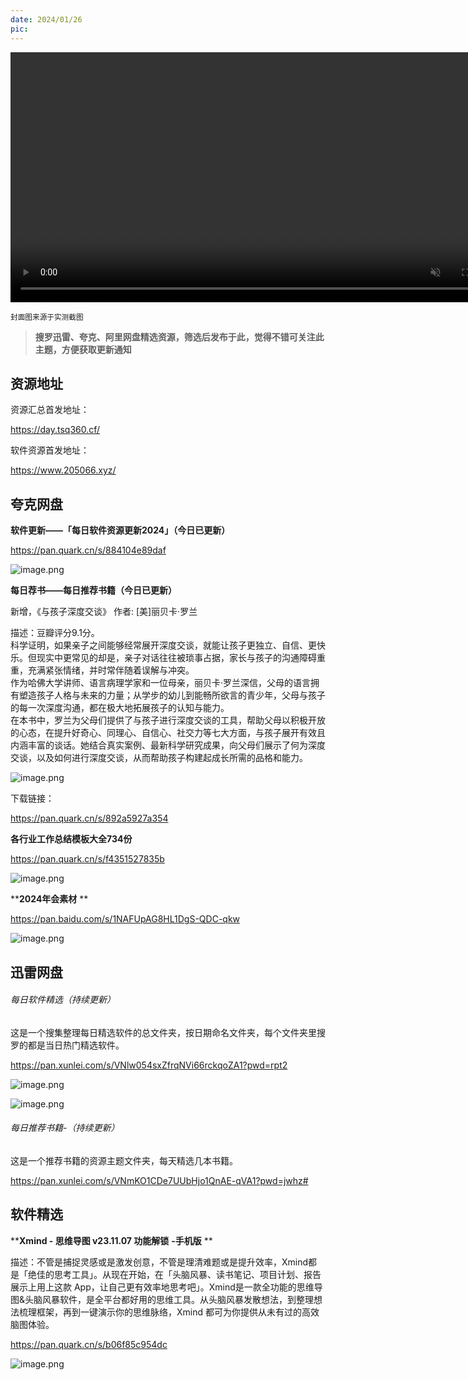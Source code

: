 ```yaml
---
date: 2024/01/26
pic: 
---
```


<video width="800px" preload muted autoplay loop><source src="https://cdn.fliggy.com/upic/BDf4l0.mp4" type="video/mp4" poster="https://i.postimg.cc/j26cp27Y/image.png"></video>

<small>封面图来源于实测截图</small>

> **搜罗迅雷、夸克、阿里网盘精选资源，筛选后发布于此，觉得不错可关注此主题，方便获取更新通知**

## 资源地址

资源汇总首发地址：

 https://day.tsq360.cf/

软件资源首发地址：

https://www.205066.xyz/

## 夸克网盘

**软件更新——「每日软件资源更新2024」（今日已更新）**

https://pan.quark.cn/s/884104e89daf

![image.png](https://img.imgdd.com/f210f3.4c406341-c369-42a8-8448-0bc1e4c556e7.png)

**每日荐书——每日推荐书籍（今日已更新）**

新增，《与孩子深度交谈》 作者: [美]丽贝卡·罗兰  

描述：豆瓣评分9.1分。  
科学证明，如果亲子之间能够经常展开深度交谈，就能让孩子更独立、自信、更快乐。但现实中更常见的却是，亲子对话往往被琐事占据，家长与孩子的沟通障碍重重，充满紧张情绪，并时常伴随着误解与冲突。  
作为哈佛大学讲师、语言病理学家和一位母亲，丽贝卡·罗兰深信，父母的语言拥有塑造孩子人格与未来的力量；从学步的幼儿到能畅所欲言的青少年，父母与孩子的每一次深度沟通，都在极大地拓展孩子的认知与能力。  
在本书中，罗兰为父母们提供了与孩子进行深度交谈的工具，帮助父母以积极开放的心态，在提升好奇心、同理心、自信心、社交力等七大方面，与孩子展开有效且内涵丰富的谈话。她结合真实案例、最新科学研究成果，向父母们展示了何为深度交谈，以及如何进行深度交谈，从而帮助孩子构建起成长所需的品格和能力。

![image.png](https://img.imgdd.com/f210f3.0f5ee4c3-6157-44a9-8f1d-282c703d6433.png)

下载链接：

https://pan.quark.cn/s/892a5927a354

**各行业工作总结模板大全734份**

https://pan.quark.cn/s/f4351527835b

![image.png](https://img.imgdd.com/f210f3.8d9dc504-dd53-4122-beb9-30852847e628.png)

****2024年会素材**  **

https://pan.baidu.com/s/1NAFUpAG8HL1DgS-QDC-qkw

![image.png](https://img.imgdd.com/f210f3.ae69b4c7-7eb3-4abc-8ad0-8558aa30ff6a.png)

## 迅雷网盘

###### 每日软件精选（持续更新）

这是一个搜集整理每日精选软件的总文件夹，按日期命名文件夹，每个文件夹里搜罗的都是当日热门精选软件。

https://pan.xunlei.com/s/VNlw054sxZfrqNVi66rckqoZA1?pwd=rpt2

![image.png](https://img.imgdd.com/f210f3.7d778134-82ac-483c-9399-534b320b3731.png)

![image.png](https://img.imgdd.com/f210f3.f6e1890e-3f4a-4e2f-ab46-58b4f3ac86bb.png)

###### 每日推荐书籍-（持续更新）

这是一个推荐书籍的资源主题文件夹，每天精选几本书籍。

https://pan.xunlei.com/s/VNmKO1CDe7UUbHjo1QnAE-qVA1?pwd=jwhz# 

## 软件精选

****Xmind - 思维导图 v23.11.07 功能解锁** **-手机版** **

描述：不管是捕捉灵感或是激发创意，不管是理清难题或是提升效率，Xmind都是「绝佳的思考工具」。从现在开始，在「头脑风暴、读书笔记、项目计划、报告展示上用上这款 App，让自己更有效率地思考吧」。Xmind是一款全功能的思维导图&头脑风暴软件，是全平台都好用的思维工具。从头脑风暴发散想法，到整理想法梳理框架，再到一键演示你的思维脉络，Xmind 都可为你提供从未有过的高效脑图体验。

https://pan.quark.cn/s/b06f85c954dc

![image.png](https://img.imgdd.com/f210f3.c840f2c1-4610-4bd1-bee2-311ccd0c40fc.png)
